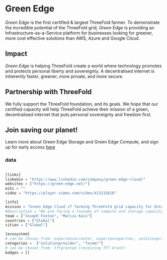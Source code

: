 # Green Edge

*Green Edge* is the first certified & largest ThreeFold farmer. To demonstrate the incredible potential of the ThreeFold grid, *Green Edge* is providing an Infrastructure-as-a-Service platform for businesses looking for greener, more cost effective solutions than AWS, Azure and Google Cloud.

## Impact

*Green Edge* is helping ThreeFold create a world where technology promotes and protects personal liberty and sovereignty. A decentralised internet is inherently faster, greener, more private, and more secure.

## Partnership with ThreeFold

We fully support the ThreeFold foundation, and its goals. We hope that our certified capacity will help ThreeFold achieve their mission of a green, decentralised internet that puts personal sovereignty and freedom first.

## Join saving our planet!

Learn more about Green Edge Storage and Green Edge Compute, and sign up for early access <a href=“https://green-edge.net”>here</a>

### data

```python

[links]
linkedin = "https://www.linkedin.com/company/green-edge-cloud/"
websites = ["https://green-edge.net/"]
wiki = ""
video = "https://player.vimeo.com/video/413132618"

[info]
mission = "Green Edge Cloud if farming ThreeFold grid capacity for Enterprises in world class datacenters."
#description = "We are facing a tsunami of compute and storage capacity demand. The current internet giants are already struggling to meet this demand, and will continue to push their highly centralised technologies that compromise personal sovereignty and privacy, while burning through an unsustainable amount of energy and natural resources. This i snot good for the planet and inherently not good for all of us.  The necessity to deliver on this demand is clear and represents an excellent business opportunity for a truly decentralised compute & storage platform, but also the opportunity to have a positive impact on the planet and the future of the human race. Green Edge Cloud believes in helping create a world where technology promotes and protects personal liberty and sovereignty. A decentralised internet is inherently faster, greener, more private, and more secure. Green Edge Cloud is the first & largest ThreeFold farmer. We fully support the ThreeFold foundation, and its goals. We hope that our certified capacity will help ThreeFold achieve their mission of a green, decentralized internet that puts personal sovereignty and freedom first. We are launching an Infrastructure-as-a-Service platform for businesses looking for greener, more cost effective solutions than AWS, Azure and Google Cloud."
team = ["Joseph Foxton", "Mariza Kain"]
countries = ["Global"]
cities = ["Global"]

[ecosystem]
# can be chosen from: experiencecreator, experiencepartner, solutionprovider, farmer, systemintegrator
categories =  ["solutionprovider", "farmer"]
# can be chosen from: tftgranted (receiving TFT Grant)
badges = []

```
